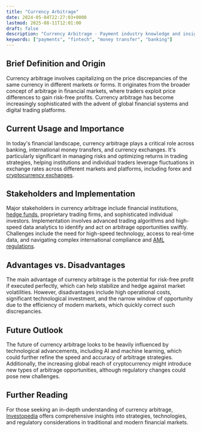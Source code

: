 ```yaml
---
title: "Currency Arbitrage"
date: 2024-05-04T22:27:03+0000
lastmod: 2025-08-11T12:01:00
draft: false
description: "Currency Arbitrage - Payment industry knowledge and insights"
keywords: ["payments", "fintech", "money transfer", "banking"]
---
```


## **Brief Definition and Origin**

Currency arbitrage involves capitalizing on the price discrepancies of the same currency in different markets or forms. It originates from the broader concept of arbitrage in financial markets, where traders exploit price differences to gain risk-free profits. Currency arbitrage has become increasingly sophisticated with the advent of global financial systems and digital trading platforms.

## **Current Usage and Importance**

In today's financial landscape, currency arbitrage plays a critical role across banking, international money transfers, and currency exchanges. It's particularly significant in managing risks and optimizing returns in trading strategies, helping institutions and individual traders leverage fluctuations in exchange rates across different markets and platforms, including forex and [cryptocurrency exchanges](https://faisalkhan.com/learn/payments-wiki/cryptocurrency-exchanges/).

## **Stakeholders and Implementation**

Major stakeholders in currency arbitrage include financial institutions, [hedge funds](https://faisalkhan.com/learn/payments-wiki/what-is-the-difference-between-a-hedge-fund-and-a-mutual-fund/), proprietary trading firms, and sophisticated individual investors. Implementation involves advanced trading algorithms and high-speed data analytics to identify and act on arbitrage opportunities swiftly. Challenges include the need for high-speed technology, access to real-time data, and navigating complex international compliance and [AML regulations](https://faisalkhan.com/learn/payments-wiki/anti-money-laundering-aml/).

## **Advantages vs. Disadvantages**

The main advantage of currency arbitrage is the potential for risk-free profit if executed perfectly, which can help stabilize and hedge against market volatilities. However, disadvantages include high operational costs, significant technological investment, and the narrow window of opportunity due to the efficiency of modern markets, which quickly correct such discrepancies.

## **Future Outlook**

The future of currency arbitrage looks to be heavily influenced by technological advancements, including AI and machine learning, which could further refine the speed and accuracy of arbitrage strategies. Additionally, the increasing global reach of cryptocurrency might introduce new types of arbitrage opportunities, although regulatory changes could pose new challenges.

## **Further Reading**

For those seeking an in-depth understanding of currency arbitrage, [Investopedia](https://www.investopedia.com/terms/a/arbitrage.asp#:~:text=Arbitrage%20is%20the%20simultaneous%20purchase%20and%20sale%20of%20an%20asset,accomplished%20in%20with%20any%20asset.) offers comprehensive insights into strategies, technologies, and regulatory considerations in traditional and modern financial markets.